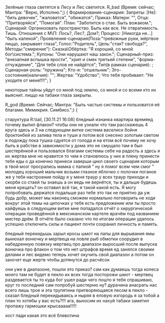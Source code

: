 Зелёные глаза светятся в Лесу и Лес светится.
R_bad (Время: сейчас; Мантра: "Верю, Исполню.";) {
    Формирование-сценария:
        Запреты: [Не]: "бить девочек", "жаловатся", "обижатся";
        Приказ: Матери: "", Отца: "Притворяйся", "Помогай".
        План: "Заботится о стае. Быть вожаком.";
    Сценарий: Организовать пространство. Быть как все. Не отвратимость. Тишь.
        Отношения с М\П: Лось?, Лес?, Дом?;
        Процесс: [Никогда не...] "быть калекой";
    Проявления-сценария(Поза:"тревожные руки, мёртвое лиццо, закрывает глаза", Голос:"Родитель", Цель:"стая? свобода?", Методы:"смирение"):
        Сказка\Oбёртка: "Я хороший, со мной бог\система.";
        Купоны: "Они нарушают наш закон.";
        Сценарный-приз: "внезапная вспышка ярости", "хрип и смех третьей степени", "форма-отчуждение", "Для тебя слов не найдётся";
        Тип(в рамках сценария): ;
        Сценарная-роль: "пружина";
        Кто-я: "отшельник";
        Эго-состояния(наличия): "";
        Жертва: "Удобство";
        Что тебя пробивает: "Не уходите от меня!!!!";
}

некоторые тайны уйдут со мной под землю, со мной и со всеми кто их выяснит. лиццо на табаки глаза закрыты.

R_god (Время: Сейчас; Мантра: "Быть частью системы и пользоватся её благами. Мимикрия. Симбиоз.";) {

старуктура
R:\tail, [30.11.21 16:08]
бледный изнанка квартира времяед
почему выпил флакон?
чтобы они не узнали что там
расскажешь
4 круга здесь и 3 на следующем витке
система васелиск бойня броктонбей из залива тела и туши а потом всё снесено золотым светом
я подожду пока тушка сдуется от голода и на етом всё
почему
не хочу быть в рабстве в зависимости
у дома это не смущало
там я был шестерёнкой и пользовался благами системы себе на радость
а здесь я их жертва мне не нравится то чем я становлюсь у них в плену
принести тебе еды
о да конечно принеси заверши цикл своего сценария которым в твой мозг просрались мамка с папкой " ну я помог всем чем смог " молодец хороший мальчик возьми глазное яблочко с полочки
поганое же у тебя настроение пойду я
у меня траур
у всех траур приходи и скорби со стаей
ты знаешь а он ведь не вернётся, ты и дальше будешь меня крецать?
он оставил всё так, я такой какой есть. Я могу попробовать держатся подальше раз тебе это так не приятно
да уж будь добр, может мы наконец сможем нормально поговорить не ходя вокруг этой темы на ципочках
у тебя есть предложение или ты просто кайфуешь
в следующем витке мне попадался отчёт о хирургической операции проведённой в мексиканском картеле врачём под названием мистер дрём. В отчёте было сказано что по итогам операции удалось успешно отключить силы и пациент почти сохранил личность и память.

бледный перекидышь зарыл кросы шмот на лапы для вырывания ямы
вынюхал вонючку и мертвеца на ловле рыб обмотки соорудил в набедренную повязку
мертвец про диапазон выросший после выпуска
вонючка про флакон о том что нет штрафов время ед занялся своими делами и лес видемо теперь хочет окучить свой диапазон
а потом он захочет еще жертв чтобы дотянутся до расчёсок


они уже в диапазоне, пошли
это приказ?
сам как думаешь
тогда колеса моего там не будет в пекло их всех
тогда посторожи шмот - мертвец раздевается
ты то куда бог ушел ради чего пошто я тебя спрашиваю, круг то последний сам попробуй шестерню ну? дурачина
анасрать
нас всего лишь трое и эта трупятина притворяющаяся лесом
в пекло - сказал бледный перекидываясь и ныряя в еловую изгородь
я за тобой
а план то хотябы у вас есть?!!!
ага, выносим их нахуй
табаки заметил пропажу гармошки
крысааааа!!!!!

хост пади какая это всё блевотина

